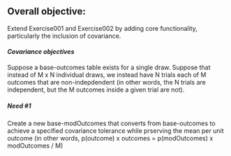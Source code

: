 ## Overall objective:  
Extend Exercise001 and Exercise002 by adding core functionality, particularly the inclusion of covariance.  
  
#### *Covariance objectives*  
Suppose a base-outcomes table exists for a single draw.  Suppose that instead of M x N individual draws, we instead have N trials each of M outcomes that are non-indepdendent (in other words, the N trials are independent, but the M outcomes inside a given trial are not).
  
##### **_Need #1_**  
Create a new base-modOutcomes that converts from base-outcomes to achieve a specified covariance tolerance while prserving the mean per unit outcome (in other words, p(outcome) x outcomes = p(modOutcomes) x modOutcomes / M)  
  
